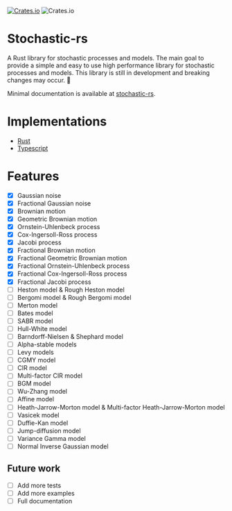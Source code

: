 [![Crates.io](https://img.shields.io/crates/v/stochastic-rs?style=flat-square)](https://crates.io/crates/stochastic-rs)
![Crates.io](https://img.shields.io/crates/l/stochastic-rs?style=flat-square)

# Stochastic-rs

A Rust library for stochastic processes and models. The main goal to provide a simple and easy to use high performance library for stochastic processes and models. This library is still in development and breaking changes may occur. 🚧

Minimal documentation is available at [stochastic-rs](https://docs.rs/stochastic-rs/).


# Implementations

- [Rust](https://github.com/dancixx/stochastic-rs)
- [Typescript](https://github.com/dancixx/stochastic-js)


# Features
- [x] Gaussian noise
- [x] Fractional Gaussian noise
- [x] Brownian motion
- [x] Geometric Brownian motion
- [x] Ornstein-Uhlenbeck process
- [x] Cox-Ingersoll-Ross process
- [x] Jacobi process
- [x] Fractional Brownian motion
- [x] Fractional Geometric Brownian motion
- [x] Fractional Ornstein-Uhlenbeck process
- [x] Fractional Cox-Ingersoll-Ross process
- [x] Fractional Jacobi process
- [ ] Heston model & Rough Heston model
- [ ] Bergomi model & Rough Bergomi model
- [ ] Merton model
- [ ] Bates model
- [ ] SABR model
- [ ] Hull-White model
- [ ] Barndorff-Nielsen & Shephard model
- [ ] Alpha-stable models
- [ ] Levy models
- [ ] CGMY model
- [ ] CIR model
- [ ] Multi-factor CIR model
- [ ] BGM model
- [ ] Wu-Zhang model
- [ ] Affine model
- [ ] Heath-Jarrow-Morton model & Multi-factor Heath-Jarrow-Morton model
- [ ] Vasicek model
- [ ] Duffie-Kan model
- [ ] Jump-diffusion model
- [ ] Variance Gamma model
- [ ] Normal Inverse Gaussian model

## Future work
- [ ] Add more tests
- [ ] Add more examples
- [ ] Full documentation

